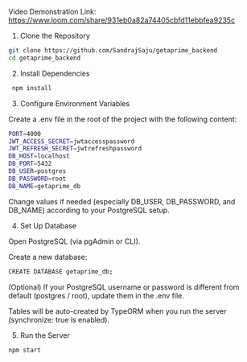 Video Demonstration Link: https://www.loom.com/share/931eb0a82a74405cbfd11ebbfea9235c

1. Clone the Repository

```bash
git clone https://github.com/SandrajSaju/getaprime_backend
cd getaprime_backend
```

2. Install Dependencies
```bash
 npm install
```
 
3. Configure Environment Variables

Create a .env file in the root of the project with the following content:

```bash
PORT=4000
JWT_ACCESS_SECRET=jwtaccesspassword
JWT_REFRESH_SECRET=jwtrefreshpassword
DB_HOST=localhost
DB_PORT=5432
DB_USER=postgres
DB_PASSWORD=root
DB_NAME=getaprime_db
```
Change values if needed (especially DB_USER, DB_PASSWORD, and DB_NAME) according to your PostgreSQL setup.

4. Set Up Database

Open PostgreSQL (via pgAdmin or CLI).

Create a new database:
```bash
CREATE DATABASE getaprime_db;
```

(Optional) If your PostgreSQL username or password is different from default (postgres / root), update them in the .env file.

Tables will be auto-created by TypeORM when you run the server (synchronize: true is enabled).

5. Run the Server
```bash
npm start
```
